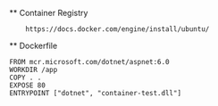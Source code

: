 ** Container Registry
```
	https://docs.docker.com/engine/install/ubuntu/

```

** Dockerfile
```
FROM mcr.microsoft.com/dotnet/aspnet:6.0
WORKDIR /app
COPY . .
EXPOSE 80
ENTRYPOINT ["dotnet", "container-test.dll"]
```
